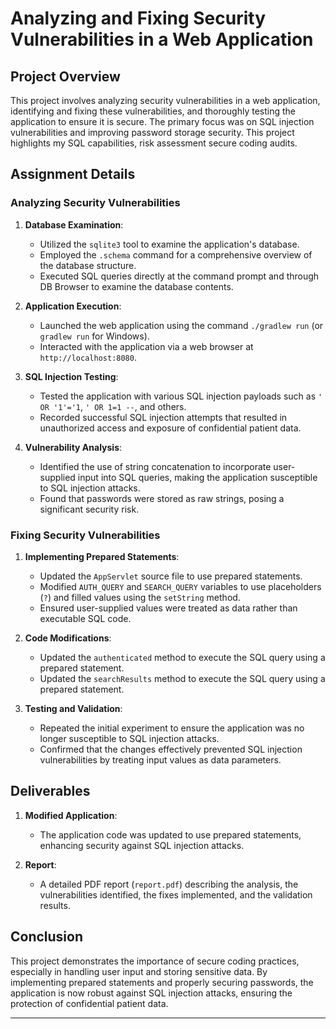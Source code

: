 # Analyzing and Fixing Security Vulnerabilities in a Web Application

## Project Overview

This project involves analyzing security vulnerabilities in a web application, identifying and fixing these vulnerabilities, and thoroughly testing the application to ensure it is secure. The primary focus was on SQL injection vulnerabilities and improving password storage security. This project highlights my SQL capabilities, risk assessment secure coding audits. 

## Assignment Details

### Analyzing Security Vulnerabilities

1. **Database Examination**:
   - Utilized the `sqlite3` tool to examine the application's database.
   - Employed the `.schema` command for a comprehensive overview of the database structure.
   - Executed SQL queries directly at the command prompt and through DB Browser to examine the database contents.

2. **Application Execution**:
   - Launched the web application using the command `./gradlew run` (or `gradlew run` for Windows).
   - Interacted with the application via a web browser at `http://localhost:8080`.

3. **SQL Injection Testing**:
   - Tested the application with various SQL injection payloads such as `' OR '1'='1`, `' OR 1=1 --`, and others.
   - Recorded successful SQL injection attempts that resulted in unauthorized access and exposure of confidential patient data.

4. **Vulnerability Analysis**:
   - Identified the use of string concatenation to incorporate user-supplied input into SQL queries, making the application susceptible to SQL injection attacks.
   - Found that passwords were stored as raw strings, posing a significant security risk.

### Fixing Security Vulnerabilities

1. **Implementing Prepared Statements**:
   - Updated the `AppServlet` source file to use prepared statements.
   - Modified `AUTH_QUERY` and `SEARCH_QUERY` variables to use placeholders (`?`) and filled values using the `setString` method.
   - Ensured user-supplied values were treated as data rather than executable SQL code.

2. **Code Modifications**:
   - Updated the `authenticated` method to execute the SQL query using a prepared statement.
   - Updated the `searchResults` method to execute the SQL query using a prepared statement.

3. **Testing and Validation**:
   - Repeated the initial experiment to ensure the application was no longer susceptible to SQL injection attacks.
   - Confirmed that the changes effectively prevented SQL injection vulnerabilities by treating input values as data parameters.

## Deliverables

1. **Modified Application**:
   - The application code was updated to use prepared statements, enhancing security against SQL injection attacks.

2. **Report**:
   - A detailed PDF report (`report.pdf`) describing the analysis, the vulnerabilities identified, the fixes implemented, and the validation results.

## Conclusion

This project demonstrates the importance of secure coding practices, especially in handling user input and storing sensitive data. By implementing prepared statements and properly securing passwords, the application is now robust against SQL injection attacks, ensuring the protection of confidential patient data.

---
